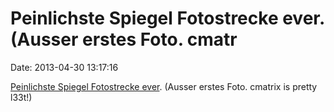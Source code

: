 Peinlichste Spiegel Fotostrecke ever. (Ausser erstes Foto. cmatr
================================================================

Date: 2013-04-30 13:17:16

[Peinlichste Spiegel Fotostrecke
ever](http://www.spiegel.de/fotostrecke/virtuelle-stadt-berlin-in-second-life-und-cloud-party-fotostrecke-95719.html).
(Ausser erstes Foto. cmatrix is pretty l33t!)
